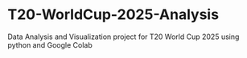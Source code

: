 # T20-WorldCup-2025-Analysis
Data Analysis and Visualization project for T20 World Cup 2025 using python and Google Colab
